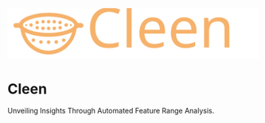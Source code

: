 <div align="center"><img src="https://github.com/yinsn/Cleen/blob/develop/docs/images/Cleen.svg" width="618"/></div>

# Cleen

Unveiling Insights Through Automated Feature Range Analysis.
